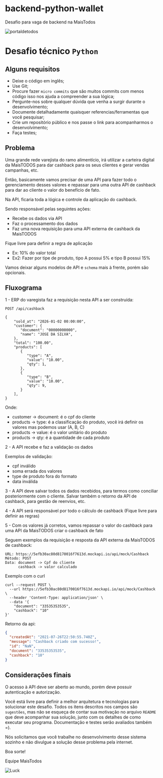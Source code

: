 # backend-python-wallet

Desafio para vaga de backend na MaisTodos

![portaldetodos](https://avatars0.githubusercontent.com/u/56608703?s=400&u=ae31a7a07d28895589b42ed0fcfc102c3d5bccff&v=4)

Desafio técnico `Python`
========================


Alguns requisitos
-----------------
  - Deixe o código em inglês;
  - Use Git;
  - Procure fazer `micro commits` que são muitos commits com menos código isso nos ajuda a compreender a sua lógica;
  - Pergunte-nos sobre qualquer dúvida que venha a surgir durante o desenvolvimento;
  - Documente detalhadamente quaisquer referencias/ferramentas que você pesquisar;
  - Crie um repositório público e nos passe o link para acompanharmos o desenvolvimento;
  - Faça testes;


Problema
--------

Uma grande rede varejista do ramo alimentício, irá utilizar a carteira digital da MaisTODOS para dar cashback para os seus clientes e gerar vendas campanhas, etc.

Então, basicamente vamos precisar de uma API para fazer todo o gerenciamento desses valores e repassar para uma outra API de cashback para dar ao cliente o valor do benefício de fato.

Na API, ficaria toda a lógica e controle da aplicação do cashback.

Sendo responsável pelas seguintes ações:
- Recebe os dados via API
- Faz o processamento dos dados
- Faz uma nova requisição para uma API externa de cashback da MaisTODOS


Fique livre para definir a regra de aplicação
- Ex: 10% do valor total
- Ex2: Fazer por tipe de produto, tipo A possui 5% e tipo B possui 15%

Vamos deixar alguns modelos de API e `schema` mais à frente, porém são opcionais.


Fluxograma
----------

1 - ERP do varegista faz a requisição nesta API a ser construída:

```
POST /api/cashback
```

```shell
{
    "sold_at": "2026-01-02 00:00:00",
    "customer": {
       "document": "00000000000",
       "name": "JOSE DA SILVA",
    },
    "total": "100.00",
    "products": [
       {
          "type": "A",
          "value": "10.00",
          "qty": 1,
       },
       {
          "type": "B",
          "value": "10.00",
          "qty": 9,
       }
    ],
}
```

Onde:
- customer -> document: é o cpf do cliente
- products -> type: é a classificação do produto, você irá definir os valores mas podemos usar (A, B, C)
- products -> value: é o valor unitário do produto
- products -> qty: é a quantidade de cada produto

2 - A API recebe e faz a validação os dados

Exemplos de validação:
- cpf inválido
- soma errada dos valores
- type de produto fora do formato
- data inválida

3 - A API deve salvar todos os dados recebidos, para termos como conciliar posteriormente com o cliente. Salvar também o retorno da API de cashback, para gestão de reenvios, etc.

4 - A API será responsável por todo o cálculo de cashback (Fique livre para definir as regras)

5 - Com os valores já corretos, vamos repassar o valor do cashback para uma API da MaisTODOS criar o cashback de fato

Seguem exemplos da requisição e resposta da API externa da MaisTODOS de cashback:

```
URL: https://5efb30ac80d8170016f7613d.mockapi.io/api/mock/Cashback
Método: POST
Data: document -> Cpf do cliente
      cashback -> valor calculado
```

Exemplo com o curl

```curl
curl --request POST \
  --url https://5efb30ac80d8170016f7613d.mockapi.io/api/mock/Cashback \
  --header 'Content-Type: application/json' \
  --data '{
	"document": "33535353535",
	"cashback": "10"
}'
```

Retorno da api:

```json
{
  "createdAt": "2021-07-26T22:50:55.740Z",
  "message": "Cashback criado com sucesso!",
  "id": "NaN",
  "document": "33535353535",
  "cashback": "10"
}
```

Considerações finais
--------------------

O acesso à API deve ser aberto ao mundo, porém deve possuir autenticação e autorização.

Você está livre para definir a melhor arquitetura e tecnologias para solucionar este desafio. Todos os itens descritos nos campos são `sugestões`, mas não se esqueça de contar sua motivação no arquivo `README` que deve acompanhar sua solução, junto com os detalhes de como executar seu programa. Documentação e testes serão avaliados também =).

Nós solicitamos que você trabalhe no desenvolvimento desse sistema sozinho e não divulgue a solução desse problema pela internet.

Boa sorte!

Equipe MaisTodos

![Luck](https://media.giphy.com/media/l49JHz7kJvl6MCj3G/giphy.gif)

